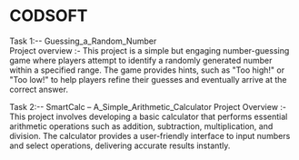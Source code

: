 # CODSOFT
Task 1:--
Guessing_a_Random_Number  
Project overview :- This project is a simple but engaging number-guessing game where players attempt to identify a randomly generated number within a specified range. The game provides hints, such as "Too high!" or "Too low!" to help players refine their guesses and eventually arrive at the correct answer.



Task 2:--
SmartCalc – A_Simple_Arithmetic_Calculator
Project Overview :- This project involves developing a basic calculator that performs essential arithmetic operations such as addition, subtraction, multiplication, and division. The calculator provides a user-friendly interface to input numbers and select operations, delivering accurate results instantly.
